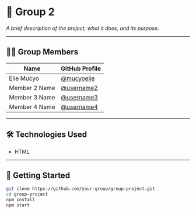 # 📘 Group 2

_A brief description of the project, what it does, and its purpose._

---

## 👨‍💻 Group Members

| Name              | GitHub Profile                                |
|-------------------|-----------------------------------------------|
| Elie Mucyo        | [@mucyoelie](https://github.com/mucyoelie)    |
| Member 2 Name     | [@username2](https://github.com/username2)    |
| Member 3 Name     | [@username3](https://github.com/username3)    |
| Member 4 Name     | [@username4](https://github.com/username4)    |

---

## 🛠️ Technologies Used

- HTML


---

## 🚀 Getting Started

```bash
git clone https://github.com/your-group/group-project.git
cd group-project
npm install
npm start

